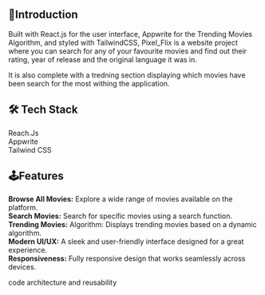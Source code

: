 ## 🚀Introduction

Built with React.js for the user interface, Appwrite for the Trending Movies Algorithm, and styled with TailwindCSS, Pixel_Flix is a website project where you can search for any of your favourite movies and find out their rating, year of release and the original language it was in.

It is also complete with a tredning section displaying which movies have been search for the most withing the application.

## 🛠️ Tech Stack
Reach.Js <br>
Appwrite <br>
Tailwind CSS

## 🕹️Features
**Browse All Movies:** Explore a wide range of movies available on the platform. <br>
**Search Movies:** Search for specific movies using a search function. <br>
**Trending Movies:** Algorithm: Displays trending movies based on a dynamic algorithm.<br>
**Modern UI/UX:** A sleek and user-friendly interface designed for a great experience.<br>
**Responsiveness:** Fully responsive design that works seamlessly across devices.<br>

 code architecture and reusability 